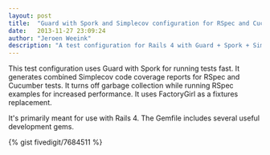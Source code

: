 ```yaml
---
layout: post
title:  "Guard with Spork and Simplecov configuration for RSpec and Cucumber tests using FactoryGirl"
date:   2013-11-27 23:09:24
author: "Jeroen Weeink"
description: "A test configuration for Rails 4 with Guard + Spork + Simplecov for combined reports with RSpec and Cucumber using FactoryGirl fixtures"
---
```

This test configuration uses Guard with Spork for running tests fast. It generates combined Simplecov code coverage reports for RSpec and Cucumber tests. It turns off garbage collection while running RSpec examples for increased performance. It uses FactoryGirl as a fixtures replacement.

It's primarily meant for use with Rails 4. The Gemfile includes several useful development gems.

{% gist fivedigit/7684511 %}
